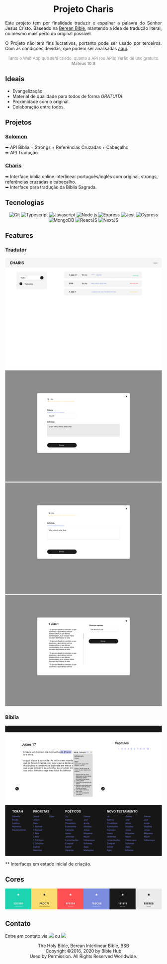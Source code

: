 <div align="center">
  <h1 align="center">Projeto Charis</h1>
  <p align="justify">Este projeto tem por finalidade traduzir e espalhar a palavra do Senhor Jesus Cristo. Baseado na <a href="https://bereanbibles.com/about-berean-study-bible/">Berean Bible</a>, mantendo a idea de tradução literal, ou mesmo mais perto do original possível.</p>
  <p align="justify">O Projeto não tem fins lucrativos, portanto pode ser usado por terceiros. Com as condições devidas, que podem ser analisadas <a href="https://github.com/gabeleonn/solomon/blob/main/LICENSE">aqui</a>.</p>
  <font align="center" size="2" color="#999">Tanto o Web App que será criado, quanto a API (ou APIs) serão de uso gratuito. <b>Mateus 10:8</b></font>
</div>

<div>
     <h2>Ideais</h2>
    <ul>
        <li>Evangelização.</li>
        <li>Material de qualidade para todos de forma <i>GRATUITA</i>.</li>
        <li>Proximidade com o original.</li>
        <li>Colaboração entre todos.</li>
    </ul>
</div>

<div>
     <h2>Projetos</h2>
    <h3><a href="https://github.com/gabeleonn/solomon">Solomon</a></h3>
    ➥ API Bíblia + Strongs + Referências Cruzadas + Cabeçalho<br/>
    ➥ API Tradução
    <h3><a href="https://github.com/gabeleonn/charis">Charis</a></h3>
    ➥ Interface bíblia online interlinear português/inglês com original, strongs, referências cruzadas e cabeçalho.<br/>
    ➥ Interface para tradução da Bíblia Sagrada.
</div>

<div>
    <h2>Tecnologias</h2>
    <div align="center">
        <img src="https://img.shields.io/badge/Git-F05032?style=for-the-badge&logo=git&logoColor=white" alt="Git" />
        <img src="https://img.shields.io/badge/TypeScript-007ACC?style=for-the-badge&logo=typescript&logoColor=white" alt="Typescript" />
        <img src="https://img.shields.io/badge/JavaScript-323330?style=for-the-badge&logo=javascript&logoColor=F7DF1E" alt="Javascript" />
        <img src="https://img.shields.io/badge/Node.js-43853D?style=for-the-badge&logo=node.js&logoColor=white" alt="Node.js" />
        <img src="https://img.shields.io/badge/Express.js-404D59?style=for-the-badge" alt="Express" />
        <img src="https://img.shields.io/badge/Jest-C21325?style=for-the-badge&logo=jest&logoColor=white" alt="Jest" />
        <img src="https://img.shields.io/badge/Cypress-17202C?style=for-the-badge&logo=cypress&logoColor=white" alt="Cypress" />
        <img src="https://img.shields.io/badge/MongoDB-4EA94B?style=for-the-badge&logo=mongodb&logoColor=white" alt="MongoDB" />
        <!-- <img src="https://img.shields.io/badge/MySQL-00000F?style=for-the-badge&logo=mysql&logoColor=white" alt="Mysql" /> -->
        <img src="https://img.shields.io/badge/React-20232A?style=for-the-badge&logo=react&logoColor=61DAFB" alt="ReactJS" />
        <!-- <img src="https://img.shields.io/badge/redis-%23DD0031.svg?&style=for-the-badge&logo=redis&logoColor=white" alt="Redis" /> -->
        <!-- <img src="https://img.shields.io/badge/rabbitmq-%23FF6600.svg?&style=for-the-badge&logo=rabbitmq&logoColor=white" alt="RabitMQ"/> -->
        <!-- <img src="https://img.shields.io/badge/Socket.io-010101?&style=for-the-badge&logo=Socket.io&logoColor=white" alt="Socket.io"/> -->
        <img src="https://img.shields.io/badge/next.js-000000?style=for-the-badge&logo=nextdotjs&logoColor=white" alt="NextJS"/>
    </div>
</div>

<div>
    <h2>Features</h2>
    <div>
        <h3>Tradutor</h3>
        <img src="https://github.com/gabeleonn/charis/blob/main/docs/charis-1.png?raw=true" alt="Interface de tradução" />
        <img src="https://github.com/gabeleonn/charis/blob/main/docs/charis-2.png?raw=true" alt="Modal de tradução de palavra" />
        <img src="https://github.com/gabeleonn/charis/blob/main/docs/charis-3.png?raw=true" alt="Modal de tradução de definição" />
        <img src="https://github.com/gabeleonn/charis/blob/main/docs/charis-4.png?raw=true" alt="Modal de tradução de título de capítulo" />
        <h3>Bíblia</h3>
        <img src="https://github.com/gabeleonn/charis/blob/main/docs/bible.png?raw=true" alt="Interface bíblia interlinear" />
    </div>
    <p>** Interfaces em estado inicial de criação.</p>
</div>

<div>
    <h2>Cores</h2>
    <img src="https://github.com/gabeleonn/charis/blob/main/docs/colors.jpeg?raw=true" alt="Esquema de cores" />
</div>

<div justify="center">
    <h2>Contato</h2>
    <p>Entre em contato via <a href="mailto:gableonn@gmail.com"><img src="https://img.shields.io/badge/Gmail-D14836?style=for-the-badge&logo=gmail&logoColor=white" /></a>
    ou <a href="https://www.linkedin.com/in/gabeleonn/"><img src="https://img.shields.io/badge/LinkedIn-0077B5?style=for-the-badge&logo=linkedin&logoColor=white" /></a></p>
</div>

<div justify="center">
    <p align="center">
        The Holy Bible, Berean Interlinear Bible, BSB<br/>
        Copyright ©2016, 2020 by Bible Hub<br/>
        Used by Permission. All Rights Reserved Worldwide.<br/>
    </p>
</div>
